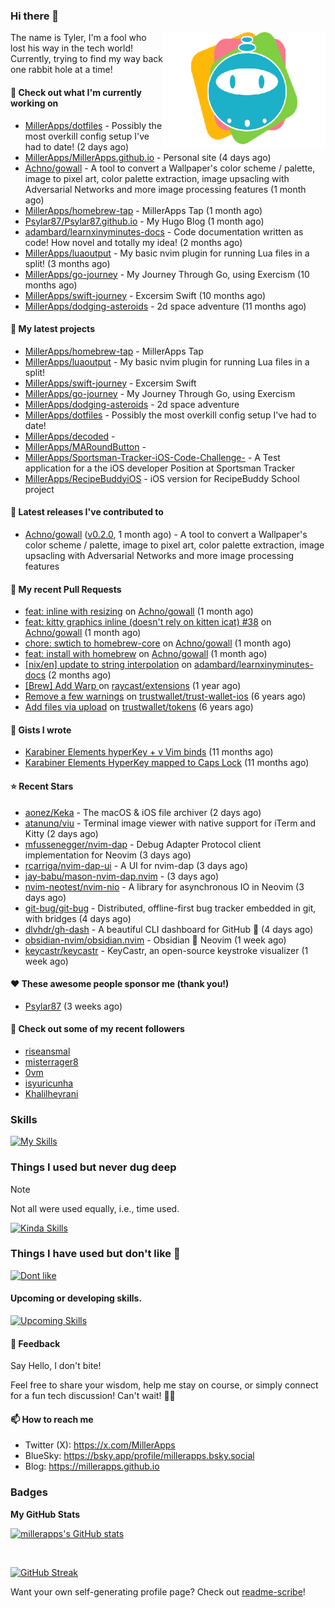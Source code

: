 ### Hi there 👋

<img align="right" src="./templates/miller-apps.png" width="260">

The name is Tyler, I'm a fool who lost his way in the tech world! Currently, trying to find my way back one rabbit hole at a time!

#### 👷 Check out what I'm currently working on

- [MillerApps/dotfiles](https://github.com/MillerApps/dotfiles) - Possibly the most overkill config setup I&#39;ve had to date! (2 days ago)
- [MillerApps/MillerApps.github.io](https://github.com/MillerApps/MillerApps.github.io) - Personal site (4 days ago)
- [Achno/gowall](https://github.com/Achno/gowall) - A tool to convert a Wallpaper&#39;s color scheme / palette, image to pixel art, color palette extraction,  image upsacling with Adversarial Networks  and more image processing features (1 month ago)
- [MillerApps/homebrew-tap](https://github.com/MillerApps/homebrew-tap) - MillerApps Tap (1 month ago)
- [Psylar87/Psylar87.github.io](https://github.com/Psylar87/Psylar87.github.io) - My Hugo Blog (1 month ago)
- [adambard/learnxinyminutes-docs](https://github.com/adambard/learnxinyminutes-docs) - Code documentation written as code! How novel and totally my idea! (2 months ago)
- [MillerApps/luaoutput](https://github.com/MillerApps/luaoutput) - My basic nvim plugin for running Lua files in a split! (3 months ago)
- [MillerApps/go-journey](https://github.com/MillerApps/go-journey) - My Journey Through Go, using Exercism (10 months ago)
- [MillerApps/swift-journey](https://github.com/MillerApps/swift-journey) - Excersim Swift (10 months ago)
- [MillerApps/dodging-asteroids](https://github.com/MillerApps/dodging-asteroids) - 2d space adventure (11 months ago)

#### 🌱 My latest projects

- [MillerApps/homebrew-tap](https://github.com/MillerApps/homebrew-tap) - MillerApps Tap
- [MillerApps/luaoutput](https://github.com/MillerApps/luaoutput) - My basic nvim plugin for running Lua files in a split!
- [MillerApps/swift-journey](https://github.com/MillerApps/swift-journey) - Excersim Swift
- [MillerApps/go-journey](https://github.com/MillerApps/go-journey) - My Journey Through Go, using Exercism
- [MillerApps/dodging-asteroids](https://github.com/MillerApps/dodging-asteroids) - 2d space adventure
- [MillerApps/dotfiles](https://github.com/MillerApps/dotfiles) - Possibly the most overkill config setup I&#39;ve had to date!
- [MillerApps/decoded](https://github.com/MillerApps/decoded) - 
- [MillerApps/MARoundButton](https://github.com/MillerApps/MARoundButton) - 
- [MillerApps/Sportsman-Tracker-iOS-Code-Challenge-](https://github.com/MillerApps/Sportsman-Tracker-iOS-Code-Challenge-) - A Test application for a the iOS developer Position at Sportsman Tracker
- [MillerApps/RecipeBuddyiOS](https://github.com/MillerApps/RecipeBuddyiOS) - iOS version for RecipeBuddy School project

#### 🔭 Latest releases I've contributed to

- [Achno/gowall](https://github.com/Achno/gowall) ([v0.2.0](https://github.com/Achno/gowall/releases/tag/v0.2.0), 1 month ago) - A tool to convert a Wallpaper&#39;s color scheme / palette, image to pixel art, color palette extraction,  image upsacling with Adversarial Networks  and more image processing features

#### 🔨 My recent Pull Requests

- [feat: inline with resizing](https://github.com/Achno/gowall/pull/40) on [Achno/gowall](https://github.com/Achno/gowall) (1 month ago)
- [feat: kitty graphics inline (doesn&#39;t rely on kitten icat) #38](https://github.com/Achno/gowall/pull/39) on [Achno/gowall](https://github.com/Achno/gowall) (1 month ago)
- [chore: swtich to homebrew-core](https://github.com/Achno/gowall/pull/37) on [Achno/gowall](https://github.com/Achno/gowall) (1 month ago)
- [feat: install with homebrew](https://github.com/Achno/gowall/pull/32) on [Achno/gowall](https://github.com/Achno/gowall) (1 month ago)
- [[nix/en] update to string interpolation](https://github.com/adambard/learnxinyminutes-docs/pull/5240) on [adambard/learnxinyminutes-docs](https://github.com/adambard/learnxinyminutes-docs) (2 months ago)
- [[Brew] Add Warp ](https://github.com/raycast/extensions/pull/11180) on [raycast/extensions](https://github.com/raycast/extensions) (1 year ago)
- [Remove a few warnings](https://github.com/trustwallet/trust-wallet-ios/pull/743) on [trustwallet/trust-wallet-ios](https://github.com/trustwallet/trust-wallet-ios) (6 years ago)
- [Add files via upload](https://github.com/trustwallet/tokens/pull/169) on [trustwallet/tokens](https://github.com/trustwallet/tokens) (6 years ago)

#### 📓 Gists I wrote

- [Karabiner Elements hyperKey &#43; v Vim binds](https://gist.github.com/d6bcde93678b9f5a7c5979e184d0148b) (11 months ago)
- [Karabiner Elements HyperKey mapped to Caps Lock](https://gist.github.com/ac8ec045f9c4fd21e829f92f960aa522) (11 months ago)

#### ⭐ Recent Stars

- [aonez/Keka](https://github.com/aonez/Keka) - The macOS &amp; iOS file archiver (2 days ago)
- [atanunq/viu](https://github.com/atanunq/viu) - Terminal image viewer with native support for iTerm and Kitty (2 days ago)
- [mfussenegger/nvim-dap](https://github.com/mfussenegger/nvim-dap) - Debug Adapter Protocol client implementation for Neovim (3 days ago)
- [rcarriga/nvim-dap-ui](https://github.com/rcarriga/nvim-dap-ui) - A UI for nvim-dap (3 days ago)
- [jay-babu/mason-nvim-dap.nvim](https://github.com/jay-babu/mason-nvim-dap.nvim) -  (3 days ago)
- [nvim-neotest/nvim-nio](https://github.com/nvim-neotest/nvim-nio) - A library for asynchronous IO in Neovim (3 days ago)
- [git-bug/git-bug](https://github.com/git-bug/git-bug) - Distributed, offline-first bug tracker embedded in git, with bridges (4 days ago)
- [dlvhdr/gh-dash](https://github.com/dlvhdr/gh-dash) - A beautiful CLI dashboard for GitHub 🚀  (4 days ago)
- [obsidian-nvim/obsidian.nvim](https://github.com/obsidian-nvim/obsidian.nvim) - Obsidian 🤝 Neovim (1 week ago)
- [keycastr/keycastr](https://github.com/keycastr/keycastr) - KeyCastr, an open-source keystroke visualizer (1 week ago)

#### ❤️ These awesome people sponsor me (thank you!)

- [Psylar87](https://github.com/Psylar87) (3 weeks ago)

#### 👯 Check out some of my recent followers

- [riseansmal](https://github.com/riseansmal)
- [misterrager8](https://github.com/misterrager8)
- [0vm](https://github.com/0vm)
- [isyuricunha](https://github.com/isyuricunha)
- [Khalilheyrani](https://github.com/Khalilheyrani)

### Skills  
[![My Skills](https://skillicons.dev/icons?i=swift,md,git,apple,github,neovim)](https://skillicons.dev)

### Things I used but never dug deep

> [!NOTE]
> Not all were used equally, i.e., time used.

[![Kinda Skills](https://skillicons.dev/icons?i=nodejs,docker,bash,rust)](https://skillicons.dev)

### Things I have used but don't like 🤷
[![Dont like](https://skillicons.dev/icons?i=html,css,js,java)](https://skillicons.dev)

#### Upcoming or developing skills.
[![Upcoming Skills](https://skillicons.dev/icons?i=go,lua,nix)](https://skillicons.dev)


#### 💬 Feedback

Say Hello, I don't bite!

Feel free to share your wisdom, help me stay on course, or simply connect for a fun tech discussion! Can't wait! 🙌🚀

#### 📫 How to reach me

- Twitter (X): https://x.com/MillerApps
- BlueSky: https://bsky.app/profile/millerapps.bsky.social
- Blog: https://millerapps.github.io

### Badges

<b>My GitHub Stats</b>

<a href="http://www.github.com/millerapps"><img src="https://github-readme-stats.vercel.app/api?username=millerapps&show_icons=true&hide=&count_private=true&bg_color=1e1e2e&text_color=cdd6f4&icon_color=cba6f7&title_color=94e2d5" alt="millerapps's GitHub stats"  /></a>

<br>

<a href="https://git.io/streak-stats"><img src="https://streak-stats.demolab.com?user=millerapps&theme=catppuccin-mocha" alt="GitHub Streak" /></a>

Want your own self-generating profile page? Check out [readme-scribe](https://github.com/muesli/readme-scribe)!


